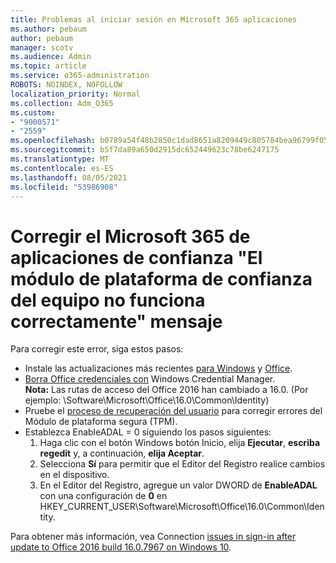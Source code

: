 ```yaml
---
title: Problemas al iniciar sesión en Microsoft 365 aplicaciones
ms.author: pebaum
author: pebaum
manager: scotv
ms.audience: Admin
ms.topic: article
ms.service: o365-administration
ROBOTS: NOINDEX, NOFOLLOW
localization_priority: Normal
ms.collection: Adm_O365
ms.custom:
- "9000571"
- "2559"
ms.openlocfilehash: b0789a54f48b2850c1dad8651a8209449c805784bea96799f05e67c4bc43fdb0
ms.sourcegitcommit: b5f7da89a650d2915dc652449623c78be6247175
ms.translationtype: MT
ms.contentlocale: es-ES
ms.lasthandoff: 08/05/2021
ms.locfileid: "53986908"
---
```

# <a name="fixing-the-microsoft-365-apps-your-computers-trusted-platform-module-is-not-functioning-properly-message"></a>Corregir el Microsoft 365 de aplicaciones de confianza "El módulo de plataforma de confianza del equipo no funciona correctamente" mensaje

Para corregir este error, siga estos pasos:

- Instale las actualizaciones más recientes [para Windows](https://support.microsoft.com/help/4027667/windows-10-update) y [Office](https://support.office.com/article/update-office-and-your-computer-with-microsoft-update-2ab296f3-7f03-43a2-8e50-46de917611c5).
- [Borra Office credenciales con](https://docs.microsoft.com/office/troubleshoot/office-suite-issues/another-account-already-signed-in#step-4-clear-cached-credentials-on-the-computer) Windows Credential Manager.<br/>
    **Nota:** Las rutas de acceso del Office 2016 han cambiado a 16.0. (Por ejemplo: \Software\Microsoft\Office\16.0\Common\Identity\)
- Pruebe el [proceso de recuperación del usuario](https://docs.microsoft.com/office365/troubleshoot/administration/connection-issue-when-sign-in-office-2016#symptom-2) para corregir errores del Módulo de plataforma segura (TPM).
- Establezca EnableADAL = 0 siguiendo los pasos siguientes:  
    1. Haga clic con el botón Windows botón Inicio, elija **Ejecutar**, **escriba regedit** y, a continuación, **elija Aceptar**.
    2. Selecciona **Sí** para permitir que el Editor del Registro realice cambios en el dispositivo.
    3. En el Editor del Registro, agregue un valor DWORD de **EnableADAL** con una configuración de **0** en HKEY_CURRENT_USER\Software\Microsoft\Office\16.0\Common\Identity.

Para obtener más información, vea Connection [issues in sign-in after update to Office 2016 build 16.0.7967 on Windows 10](https://docs.microsoft.com/office365/troubleshoot/administration/connection-issue-when-sign-in-office-2016).